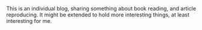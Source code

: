 This is an individual blog, sharing something about book reading, and article reproducing.
It might be extended to hold more interesting things, at least interesting for me.
